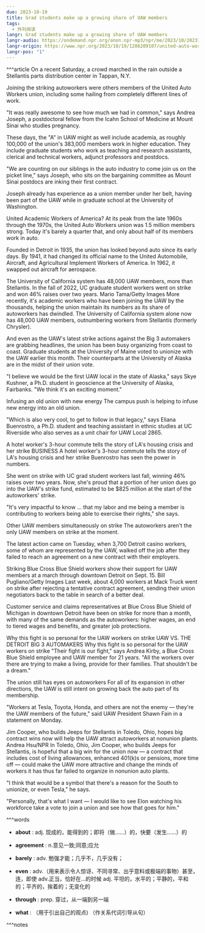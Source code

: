 ```yaml
---
due: 2023-10-19
title: Grad students make up a growing share of UAW members
tags:
  - 外刊阅读
langr: Grad students make up a growing share of UAW members
langr-audio: https://ondemand.npr.org/anon.npr-mp3/npr/me/2023/10/20231017_me_uaw_membership_is_down_and_half_of_the_members_arent_in_the_auto_business.mp3?d=232&size=3720299&e=1206209107&sc=siteplayer&aw_0_1st.playerid=siteplayer
langr-origin: https://www.npr.org/2023/10/19/1206209107/united-auto-workers-union-uaw-membership-grad-students-big-3-strike
langr-pos: "1"
---
```


^^^article
On a recent Saturday, a crowd marched in the rain outside a Stellantis parts distribution center in Tappan, N.Y.

Joining the striking autoworkers were others members of the United Auto Workers union, including some hailing from completely different lines of work.

"It was really awesome to see how much we had in common," says Andrea Joseph, a postdoctoral fellow from the Icahn School of Medicine at Mount Sinai who studies pregnancy.

These days, the "A" in UAW might as well include academia, as roughly 100,000 of the union's 383,000 members work in higher education. They include graduate students who work as teaching and research assistants, clerical and technical workers, adjunct professors and postdocs.


"We are counting on our siblings in the auto industry to come join us on the picket line," says Joseph, who sits on the bargaining committee as Mount Sinai postdocs are inking their first contract.

Joseph already has experience as a union member under her belt, having been part of the UAW while in graduate school at the University of Washington.

United Academic Workers of America?
At its peak from the late 1960s through the 1970s, the United Auto Workers union was 1.5 million members strong. Today it's barely a quarter that, and only about half of its members work in auto.

Founded in Detroit in 1935, the union has looked beyond auto since its early days. By 1941, it had changed its official name to the United Automobile, Aircraft, and Agricultural Implement Workers of America. In 1962, it swapped out aircraft for aerospace.


The University of California system has 48,000 UAW members, more than Stellantis. In the fall of 2022, UC graduate student workers went on strike and won 46% raises over two years.
Mario Tama/Getty Images
More recently, it's academic workers who have been joining the UAW by the thousands, helping the union maintain its numbers as its share of autoworkers has dwindled. The University of California system alone now has 48,000 UAW members, outnumbering workers from Stellantis (formerly Chrysler).

And even as the UAW's latest strike actions against the Big 3 automakers are grabbing headlines, the union has been busy organizing from coast to coast. Graduate students at the University of Maine voted to unionize with the UAW earlier this month. Their counterparts at the University of Alaska are in the midst of their union vote.

"I believe we would be the first UAW local in the state of Alaska," says Skye Kushner, a Ph.D. student in geoscience at the University of Alaska, Fairbanks. "We think it's an exciting moment."

Infusing an old union with new energy
The campus push is helping to infuse new energy into an old union.

"Which is also very cool, to get to follow in that legacy," says Eliana Buenrostro, a Ph.D. student and teaching assistant in ethnic studies at UC Riverside who also serves as a unit chair for UAW Local 2865.

A hotel worker's 3-hour commute tells the story of LA's housing crisis and her strike
BUSINESS
A hotel worker's 3-hour commute tells the story of LA's housing crisis and her strike
Buenrostro has seen the power in numbers.

She went on strike with UC grad student workers last fall, winning 46% raises over two years. Now, she's proud that a portion of her union dues go into the UAW's strike fund, estimated to be $825 million at the start of the autoworkers' strike.

"It's very impactful to know ... that my labor and me being a member is contributing to workers being able to exercise their rights," she says.

Other UAW members simultaneously on strike
The autoworkers aren't the only UAW members on strike at the moment.

The latest action came on Tuesday, when 3,700 Detroit casino workers, some of whom are represented by the UAW, walked off the job after they failed to reach an agreement on a new contract with their employers.


Striking Blue Cross Blue Shield workers show their support for UAW members at a march through downtown Detroit on Sept. 15.
Bill Pugliano/Getty Images
Last week, about 4,000 workers at Mack Truck went on strike after rejecting a tentative contract agreement, sending their union negotiators back to the table in search of a better deal.

Customer service and claims representatives at Blue Cross Blue Shield of Michigan in downtown Detroit have been on strike for more than a month, with many of the same demands as the autoworkers: higher wages, an end to tiered wages and benefits, and greater job protections.

Why this fight is so personal for the UAW workers on strike
UAW VS. THE DETROIT BIG 3 AUTOMAKERS
Why this fight is so personal for the UAW workers on strike
"Their fight is our fight," says Andrea Kirby, a Blue Cross Blue Shield employee and UAW member for 21 years. "All the workers over there are trying to make a living, provide for their families. That shouldn't be a dream."

The union still has eyes on autoworkers
For all of its expansion in other directions, the UAW is still intent on growing back the auto part of its membership.

"Workers at Tesla, Toyota, Honda, and others are not the enemy — they're the UAW members of the future," said UAW President Shawn Fain in a statement on Monday.


Jim Cooper, who builds Jeeps for Stellantis in Toledo, Ohio, hopes big contract wins now will help the UAW attract autoworkers at nonunion plants.
Andrea Hsu/NPR
In Toledo, Ohio, Jim Cooper, who builds Jeeps for Stellantis, is hopeful that a big win for the union now — a contract that includes cost of living allowances, enhanced 401(k)s or pensions, more time off — could make the UAW more attractive and change the minds of workers it has thus far failed to organize in nonunion auto plants.

"I think that would be a symbol that there's a reason for the South to unionize, or even Tesla," he says.

"Personally, that's what I want — I would like to see Elon watching his workforce take a vote to join a union and see how that goes for him."


^^^words
+ **about** : adj. 现成的，能得到的；即将（做……）的，快要（发生……）的 
+ **agreement** : n.意见一致;同意;应允
+ **barely** : adv. 勉强才能；几乎不，几乎没有；
+ **even** : adv.（用来表示令人惊讶、不同寻常、出乎意料或极端的事物）甚至，连，即使
adv.正当，恰好在…的时候
adj. 平坦的，水平的；平静的，平和的；平齐的，挨着的；无变化的

+ **through** : prep. 穿过，从一端到另一端
+ **what** : （用于引出自己的观点) （作关系代词引导从句）

^^^notes